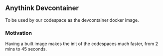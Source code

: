 ## Anythink Devcontainer

To be used by our codespace as the devcontainer docker image. 

### Motivation
Having a built image makes the init of the codespaces much faster, from 2 mins to 45 seconds. 
